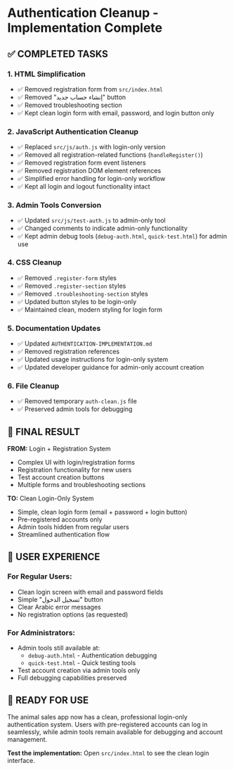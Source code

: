# Authentication Cleanup - Implementation Complete

## ✅ COMPLETED TASKS

### 1. **HTML Simplification** 
- ✅ Removed registration form from `src/index.html`
- ✅ Removed "إنشاء حساب جديد" button
- ✅ Removed troubleshooting section
- ✅ Kept clean login form with email, password, and login button only

### 2. **JavaScript Authentication Cleanup**
- ✅ Replaced `src/js/auth.js` with login-only version
- ✅ Removed all registration-related functions (`handleRegister()`)
- ✅ Removed registration form event listeners
- ✅ Removed registration DOM element references
- ✅ Simplified error handling for login-only workflow
- ✅ Kept all login and logout functionality intact

### 3. **Admin Tools Conversion**
- ✅ Updated `src/js/test-auth.js` to admin-only tool
- ✅ Changed comments to indicate admin-only functionality
- ✅ Kept admin debug tools (`debug-auth.html`, `quick-test.html`) for admin use

### 4. **CSS Cleanup**
- ✅ Removed `.register-form` styles
- ✅ Removed `.register-section` styles  
- ✅ Removed `.troubleshooting-section` styles
- ✅ Updated button styles to be login-only
- ✅ Maintained clean, modern styling for login form

### 5. **Documentation Updates**
- ✅ Updated `AUTHENTICATION-IMPLEMENTATION.md` 
- ✅ Removed registration references
- ✅ Updated usage instructions for login-only system
- ✅ Updated developer guidance for admin-only account creation

### 6. **File Cleanup**
- ✅ Removed temporary `auth-clean.js` file
- ✅ Preserved admin tools for debugging

## 🎯 FINAL RESULT

**FROM:** Login + Registration System
- Complex UI with login/registration forms
- Registration functionality for new users
- Test account creation buttons
- Multiple forms and troubleshooting sections

**TO:** Clean Login-Only System  
- Simple, clean login form (email + password + login button)
- Pre-registered accounts only
- Admin tools hidden from regular users
- Streamlined authentication flow

## 🔧 USER EXPERIENCE

### For Regular Users:
- Clean login screen with email and password fields
- Simple "تسجيل الدخول" button
- Clear Arabic error messages
- No registration options (as requested)

### For Administrators:
- Admin tools still available at:
  - `debug-auth.html` - Authentication debugging
  - `quick-test.html` - Quick testing tools
- Test account creation via admin tools only
- Full debugging capabilities preserved

## 🚀 READY FOR USE

The animal sales app now has a clean, professional login-only authentication system. Users with pre-registered accounts can log in seamlessly, while admin tools remain available for debugging and account management.

**Test the implementation:** Open `src/index.html` to see the clean login interface.
